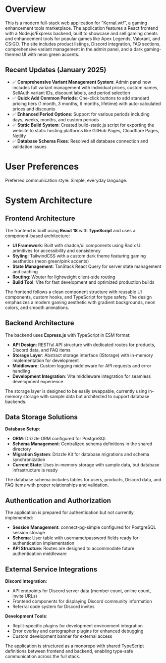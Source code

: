 # Overview

This is a modern full-stack web application for "Kernal.wtf", a gaming enhancement tools marketplace. The application features a React frontend with a Node.js/Express backend, built to showcase and sell gaming cheats and enhancement tools for popular games like Apex Legends, Valorant, and CS:GO. The site includes product listings, Discord integration, FAQ sections, comprehensive variant management in the admin panel, and a dark gaming-themed UI with neon green accents.

## Recent Updates (January 2025)
- ✅ **Comprehensive Variant Management System**: Admin panel now includes full variant management with individual prices, custom names, SellAuth variant IDs, discount labels, and period selection
- ✅ **Quick Add Common Periods**: One-click buttons to add standard pricing tiers (1 month, 3 months, 6 months, lifetime) with auto-calculated prices and discounts
- ✅ **Enhanced Period Options**: Support for various periods including days, weeks, months, and custom periods
- ✅ **Static Build System**: Created build-static.js script for exporting the website to static hosting platforms like GitHub Pages, Cloudflare Pages, Netlify
- ✅ **Database Schema Fixes**: Resolved all database connection and validation issues

# User Preferences

Preferred communication style: Simple, everyday language.

# System Architecture

## Frontend Architecture

The frontend is built using **React 18** with **TypeScript** and uses a component-based architecture:

- **UI Framework**: Built with shadcn/ui components using Radix UI primitives for accessibility and consistency
- **Styling**: TailwindCSS with a custom dark theme featuring gaming aesthetics (neon green/pink accents)
- **State Management**: TanStack React Query for server state management and caching
- **Routing**: Wouter for lightweight client-side routing
- **Build Tool**: Vite for fast development and optimized production builds

The frontend follows a clean component structure with reusable UI components, custom hooks, and TypeScript for type safety. The design emphasizes a modern gaming aesthetic with gradient backgrounds, neon colors, and smooth animations.

## Backend Architecture

The backend uses **Express.js** with TypeScript in ESM format:

- **API Design**: RESTful API structure with dedicated routes for products, Discord data, and FAQ items
- **Storage Layer**: Abstract storage interface (IStorage) with in-memory implementation for development
- **Middleware**: Custom logging middleware for API requests and error handling
- **Development Integration**: Vite middleware integration for seamless development experience

The storage layer is designed to be easily swappable, currently using in-memory storage with sample data but architected to support database backends.

## Data Storage Solutions

**Database Setup**:
- **ORM**: Drizzle ORM configured for PostgreSQL
- **Schema Management**: Centralized schema definitions in the shared directory
- **Migration System**: Drizzle Kit for database migrations and schema synchronization
- **Current State**: Uses in-memory storage with sample data, but database infrastructure is ready

The database schema includes tables for users, products, Discord data, and FAQ items with proper relationships and validation.

## Authentication and Authorization

The application is prepared for authentication but not currently implemented:
- **Session Management**: connect-pg-simple configured for PostgreSQL session storage
- **Schema**: User table with username/password fields ready for authentication implementation
- **API Structure**: Routes are designed to accommodate future authentication middleware

## External Service Integrations

**Discord Integration**:
- API endpoints for Discord server data (member count, online count, invite URLs)
- Frontend components for displaying Discord community information
- Referral code system for Discord invites

**Development Tools**:
- Replit-specific plugins for development environment integration
- Error overlay and cartographer plugins for enhanced debugging
- Custom development banner for external access

The application is structured as a monorepo with shared TypeScript definitions between frontend and backend, enabling type-safe communication across the full stack.